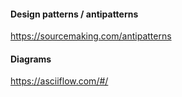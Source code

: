 

#### Design patterns / antipatterns
https://sourcemaking.com/antipatterns



#### Diagrams
https://asciiflow.com/#/